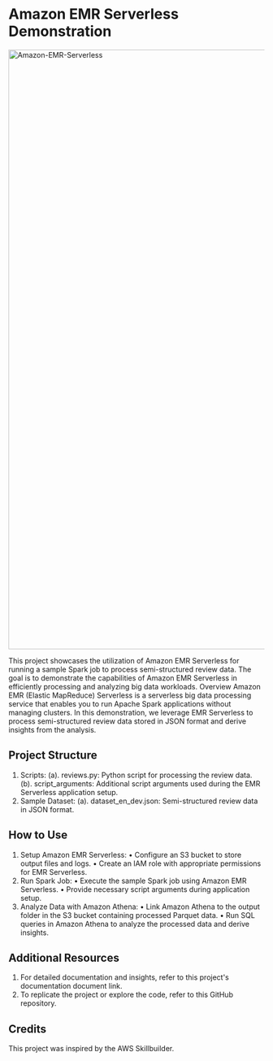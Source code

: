 # Amazon EMR Serverless Demonstration

<img width="1180" alt="Amazon-EMR-Serverless" src="https://github.com/kevinndungu-source/EMR_Serverless_Demonstration_Resources/assets/114335263/0b67b0b1-eacc-4101-ba35-90e31b7d8fb9">

This project showcases the utilization of Amazon EMR Serverless for running a sample Spark job to process semi-structured review data. The goal is to demonstrate the capabilities of Amazon EMR Serverless in efficiently processing and analyzing big data workloads.
Overview
Amazon EMR (Elastic MapReduce) Serverless is a serverless big data processing service that enables you to run Apache Spark applications without managing clusters. In this demonstration, we leverage EMR Serverless to process semi-structured review data stored in JSON format and derive insights from the analysis.

## Project Structure
1.	Scripts:
(a). reviews.py: Python script for processing the review data.
(b). script_arguments: Additional script arguments used during the EMR Serverless application setup.
2.	Sample Dataset:
(a).	dataset_en_dev.json: Semi-structured review data in JSON format.

## How to Use
1.	Setup Amazon EMR Serverless:
•	Configure an S3 bucket to store output files and logs.
•	Create an IAM role with appropriate permissions for EMR Serverless.
2.	Run Spark Job:
•	Execute the sample Spark job using Amazon EMR Serverless.
•	Provide necessary script arguments during application setup.
3.	Analyze Data with Amazon Athena:
•	Link Amazon Athena to the output folder in the S3 bucket containing processed Parquet data.
•	Run SQL queries in Amazon Athena to analyze the processed data and derive insights.

## Additional Resources
1. For detailed documentation and insights, refer to this project's documentation document link.
2.	To replicate the project or explore the code, refer to this GitHub repository.

## Credits
This project was inspired by the AWS Skillbuilder.
